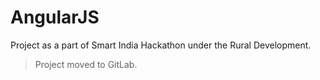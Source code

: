 # AngularJS
Project as a part of Smart India Hackathon under the Rural Development.
> Project moved to GitLab.
